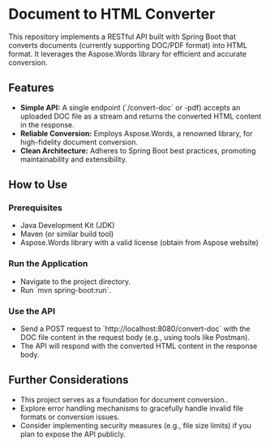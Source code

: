 <h1>Document to HTML Converter</h1>

<p>This repository implements a RESTful API built with Spring Boot that converts documents (currently supporting DOC/PDF format) into HTML format. It leverages the Aspose.Words library for efficient and accurate conversion.</p>

<h2>Features</h2>

<ul>
  <li><strong>Simple API:</strong>  A single endpoint (`/convert-doc` or -pdf) accepts an uploaded DOC file as a stream and returns the converted HTML content in the response.</li>
  <li><strong>Reliable Conversion:</strong>  Employs Aspose.Words, a renowned library, for high-fidelity document conversion.</li>
  <li><strong>Clean Architecture:</strong>  Adheres to Spring Boot best practices, promoting maintainability and extensibility.</li>
</ul>

<h2>How to Use</h2>

<h3>Prerequisites</h3>

<ul>
  <li>Java Development Kit (JDK)</li>
  <li>Maven (or similar build tool)</li>
  <li>Aspose.Words library with a valid license (obtain from Aspose website)</li>
</ul>

<h3>Run the Application</h3>

<ul>
  <li>Navigate to the project directory.</li>
  <li>Run `mvn spring-boot:run`.</li>
</ul>

<h3>Use the API</h3>

<ul>
  <li>Send a POST request to `http://localhost:8080/convert-doc` with the DOC file content in the request body (e.g., using tools like Postman).</li>
  <li>The API will respond with the converted HTML content in the response body.</li>
</ul>

<h2>Further Considerations</h2>

<ul>
  <li>This project serves as a foundation for document conversion..</li>
  <li>Explore error handling mechanisms to gracefully handle invalid file formats or conversion issues.</li>
  <li>Consider implementing security measures (e.g., file size limits) if you plan to expose the API publicly.</li>
</ul>
